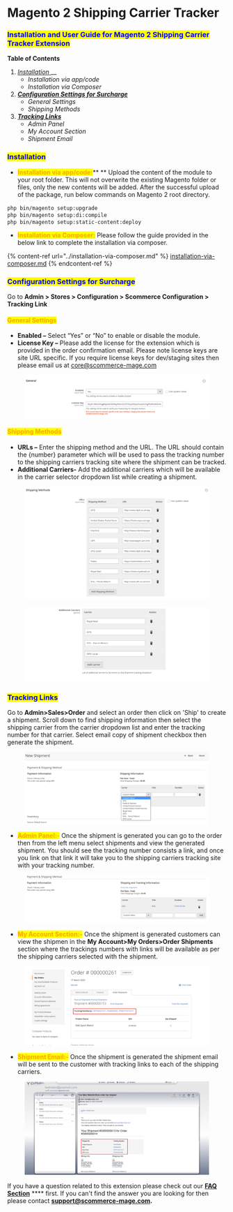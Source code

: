 # Magento 2 Shipping Carrier Tracker

### <mark style="color:blue;">Installation and User Guide for Magento 2 Shipping Carrier Tracker Extension</mark>

**Table of Contents**

1. [_Installation_ ](magento-2-shipping-carrier-tracker.md#\_bookmark0)__
   * _Installation via app/code_&#x20;
   * _Installation via Composer_
2. __[_Configuration Settings for Surcharge_ ](magento-2-shipping-carrier-tracker.md#\_bookmark3)__
   * _General Settings_&#x20;
   * _Shipping Methods_
3. __[_Tracking Links_](magento-2-shipping-carrier-tracker.md#\_bookmark8)__
   * _Admin Panel_
   * _My Account Section_
   * _Shipment Email_

### <mark style="color:blue;">Installation</mark> <a href="#_bookmark0" id="_bookmark0"></a>

* <mark style="color:orange;">**Installation via app/code:**</mark>** ** Upload the content of the module to your root folder. This will not overwrite the existing Magento folder or files, only the new contents will be added. After the successful upload of the package, run below commands on Magento 2 root directory.

```
php bin/magento setup:upgrade
php bin/magento setup:di:compile
php bin/magento setup:static-content:deploy
```

* <mark style="color:orange;">**Installation via Composer:**</mark> Please follow the guide provided in the below link to complete the installation via composer.

{% content-ref url="../installation-via-composer.md" %}
[installation-via-composer.md](../installation-via-composer.md)
{% endcontent-ref %}

### <mark style="color:blue;">Configuration Settings for Surcharge</mark> <a href="#_bookmark3" id="_bookmark3"></a>

Go to **Admin > Stores > Configuration > Scommerce Configuration > Tracking Link**

#### <mark style="color:orange;">General Settings</mark> <a href="#_bookmark4" id="_bookmark4"></a>

* **Enabled –** Select “Yes” or “No” to enable or disable the module.
* **License Key –** Please add the license for the extension which is provided in the order confirmation email. Please note license keys are site URL specific. If you require license keys for dev/staging sites then please email us at [core@scommerce-mage.com](mailto:core@scommerce-mage.com)

<figure><img src="../../.gitbook/assets/image (1).png" alt=""><figcaption></figcaption></figure>

#### <mark style="color:orange;">Shipping Methods</mark>  <a href="#_bookmark4" id="_bookmark4"></a>

* **URLs –** Enter the shipping method and the URL. The URL should contain the {number} parameter which will be used to pass the tracking number to the shipping carriers tracking site where the shipment can be tracked.
* **Additional Carriers-** Add the additional carriers which will be available in the carrier selector dropdown list while creating a shipment.&#x20;

<figure><img src="../../.gitbook/assets/image (4).png" alt=""><figcaption></figcaption></figure>

<figure><img src="../../.gitbook/assets/image (4) (1).png" alt=""><figcaption></figcaption></figure>

### <mark style="color:blue;">Tracking Links</mark> <a href="#_bookmark8" id="_bookmark8"></a>

Go to **Admin>Sales>Order** and select an order then click on 'Ship' to create a shipment. Scroll down to find shipping information then select the shipping carrier from the carrier dropdown list and enter the tracking number for that carrier. Select email copy of shipment checkbox then generate the shipment.&#x20;

<figure><img src="../../.gitbook/assets/image (3) (1).png" alt=""><figcaption></figcaption></figure>

* <mark style="color:orange;">**Admin Panel:-**</mark> Once the shipment is generated you can go to the order then from the left menu select shipments and view the generated shipment. You should see the tracking number consists a link, and once you link on that link it will take you to the shipping carriers tracking site with your tracking number.

<figure><img src="../../.gitbook/assets/image (2).png" alt=""><figcaption></figcaption></figure>

* <mark style="color:orange;">**My Account Section:-**</mark> Once the shipment is generated customers can view the shipmen in the **My Account>My Orders>Order Shipments** section where the trackings numbers with links will be available as per the shipping carriers selected with the shipment.

<figure><img src="../../.gitbook/assets/3.png" alt=""><figcaption></figcaption></figure>

* <mark style="color:orange;">**Shipment Email:-**</mark> Once the shipment is generated the shipment email will be sent to the customer with tracking links to each of the shipping carriers.

<figure><img src="../../.gitbook/assets/1.png" alt=""><figcaption></figcaption></figure>

If you have a question related to this extension please check out our [**FAQ Section**](https://www.scommerce-mage.com/magento-2-shipping-carrier-tracker.html#customfaq) **** first. If you can't find the answer you are looking for then please contact [**support@scommerce-mage.com**](mailto:core@scommerce-mage.com)**.**
